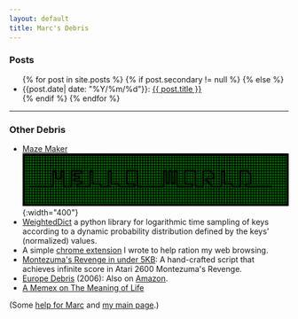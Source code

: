 ```yaml
---
layout: default
title: Marc's Debris
---
```


### Posts

<ul> {% for post in site.posts %}
{% if post.secondary != null %}
{% else %}
<li>
{{post.date| date: "%Y/%m/%d"}}: <a href="{{ post.url }}">{{ post.title }}</a>
</li>
{% endif %}
{% endfor %} </ul>

***

### Other Debris

* [Maze Maker](https://github.com/marcpickett1/maze/) ![](./assets/hello_world.gif "hello world."){:width="400"}
* [WeightedDict](https://github.com/google/weighted-dict/) a python library for logarithmic time sampling of keys according to a dynamic probability distribution defined by the keys' (normalized) values.
* A simple [chrome extension](https://chrome.google.com/webstore/detail/hnmgemoihkmeokbbnfjackbolifealma?utm_source=chrome-app-launcher-info-dialog) I wrote to help ration my web browsing.
* [Montezuma's Revenge in under 5KB](montezuma): A hand-crafted script that achieves infinite score in Atari 2600 Montezuma's Revenge.
* [Europe Debris](./debris/europe.pdf) (2006): Also on [Amazon](http://www.amazon.com/EUROPE-DEBRIS-Epic-Gabe-Europe/dp/0557033764).
* [A Memex on The Meaning of Life](./debris/meaning.pdf)

(Some [help for Marc](marchelp) and [my main page](index).)

